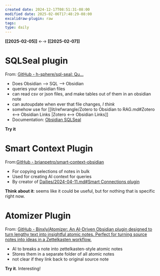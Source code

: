 ```yaml
---
created date: 2024-12-17T08:51:31-08:00
modified date: 2025-02-06T17:48:29-08:00
excalidraw-plugin: raw
tags: 
type: daily
---
```

**[[2025-02-05]]** ←→ **[[2025-02-07]]**

# SQLSeal plugin
From: [GitHub - h-sphere/sql-seal: Qu...](https://github.com/h-sphere/sql-seal)

- Does Obsidian --> SQL --> Obsidian
- queries your obsidian files
- can read csv or json files, and make tables out of them in an obsidian note
- can autoupdate when ever that file changes, *I think*
- somehow use for [[lit/refwrangle/Zotero to Obsidian to RAG.md#Zotero <--> Obsidian Links |Zotero <--> Obsidian Links]]
- Documentation: [Obsidian SQLSeal](https://hypersphere.blog/sql-seal/)

**Try it**
# Smart Context Plugin
From:[GitHub - brianpetro/smart-context-obsidian](https://github.com/brianpetro/smart-context-obsidian)
- For copying selections of notes in bulk
- Used for creating AI context for queries
- By creator of [Dailies/2024-04-11.md#Smart Connections plugin ](<Dailies/2024-04-11.md#Smart Connections plugin >)

**Think about it**: seems like it could be useful, but for nothing that is specific right now.

# Atomizer Plugin
From: [GitHub - Binxly/Atomizer: An AI-Driven Obsidian plugin designed to turn lengthy text into insightful atomic notes. Perfect for turning source notes into ideas in a Zettelkasten workflow.](https://github.com/binxly/atomizer)

- AI to breaks a note into zettelkasten-style atomic notes
- Stores them in a separate folder of all atomic notes
- not clear if they link back to original source note

**Try it**.  Interesting!